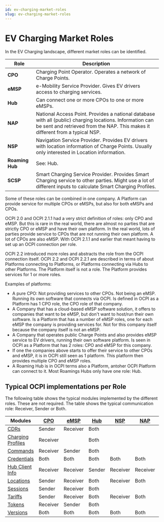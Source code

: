 ```yaml
---
id: ev-charging-market-roles
slug: ev-charging-market-roles
---
```

# EV Charging Market Roles

In the EV Charging landscape, different market roles can be identified.

| Role            | Description                                                                                                                                                                               |
|-----------------|-------------------------------------------------------------------------------------------------------------------------------------------------------------------------------------------|
| **CPO**         | Charging Point Operator. Operates a network of Charge Points.                                                                                                                             |
| **eMSP**        | e-Mobility Service Provider. Gives EV drivers access to charging services.                                                                                                                |
| **Hub**         | Can connect one or more CPOs to one or more eMSPs.                                                                                                                                        |
| **NAP**         | National Access Point. Provides a national database with all (public) charging locations. Information can be sent and retrieved from the NAP. This makes it different from a typical NSP. |
| **NSP**         | Navigation Service Provider. Provides EV drivers with location information of Charge Points. Usually only interested in Location information.                                             |
| **Roaming Hub** | See: Hub.                                                                                                                                                                                 |
| **SCSP**        | Smart Charging Service Provider. Provides Smart Charging service to other parties. Might use a lot of different inputs to calculate Smart Charging Profiles.                              |

Some of these roles can be combined in one company. A Platform can provide service for multiple CPOs or eMSPs, but also
for both eMSPs and CPOs.

OCPI 2.0 and OCPI 2.1.1 had a very strict definition of roles: only CPO and eMSP. But this is rare in the real world,
there are almost no parties that are strictly CPO or eMSP and have their own platform. In the real world, lots of
parties provide service to CPOs that are not running their own platform. A lot of CPOs are also eMSP. With OCPI 2.1.1
and earlier that meant having to set up an OCPI connection per role.

OCPI 2.2 introduced more roles and abstracts the role from the OCPI connection itself. OCPI 2.2 and OCPI 2.2.1 are
described in terms of about Platforms connecting to Platforms, or Platforms connecting via Hubs to other Platforms. The
Platform itself is not a role. The Platform provides services for 1 or more roles.

Examples of platforms:

* A pure CPO: Not providing services to other CPOs. Not being an eMSP. Running its own software that connects via OCPI.
  Is defined in OCPI as a Platform has 1 CPO role, the CPO role of that company.
* A Company that has a cloud-based eMSP software solution, it offers to companies that want to be eMSP, but don't want
  to host/run their own software. Is a Platform that has a number of eMSP roles, one for each eMSP the company is
  providing services for. Not for this company itself because the company itself is not an eMSP.
* A Company that operates public Charge Points and also provides eMSP service to EV drivers, running their own software
  platform. Is seen in OCPI as a Platform that has 2 roles: CPO and eMSP for this company.
* If one the companies above starts to offer their service to other CPOs and eMSP, it is in OCPI still seen as 1
  platform. This platform then provides multiple CPO and eMSP roles.
* A Roaming Hub is in OCPI terms also a Platform, antoher OCPI Platform can connect to it. Most Roamings Hubs only have
  one role: Hub.

## Typical OCPI implementations per Role

The following table shows the typical modules implemented by the different roles. These are not required. The table
shows the typical communication role: Receiver, Sender or Both.

| Modules                                                           | [CPO](/07-types/01-intro.md#role-enum) | [eMSP](/07-types/01-intro.md#role-enum) | [Hub](/07-types/01-intro.md#role-enum) | [NSP](/07-types/01-intro.md#role-enum) | [NAP](/07-types/01-intro.md#role-enum) | [SCSP](/07-types/01-intro.md#role-enum) |
|-------------------------------------------------------------------|----------------------------------------|-----------------------------------------|----------------------------------------|----------------------------------------|----------------------------------------|-----------------------------------------|
| [CDRs](/06-modules/05-cdrs/01-intro.md)                           | Sender                                 | Receiver                                | Both                                   |                                        |                                        |                                         |
| [Charging Profiles](/06-modules/09-charging-profiles/01-intro.md) | Receiver                               |                                         | Both                                   |                                        |                                        | Sender                                  |
| [Commands](/06-modules/08-commands/01-intro.md)                   | Receiver                               | Sender                                  | Both                                   |                                        |                                        |                                         |
| [Credentials](/06-modules/02-credentials/01-intro.md)             | Both                                   | Both                                    | Both                                   | Both                                   | Both                                   | Both                                    |
| [Hub Client Info](/06-modules/10-hubclientinfo/01-intro.md)       | Receiver                               | Receiver                                | Sender                                 | Receiver                               | Receiver                               | Receiver                                |
| [Locations](/06-modules/03-locations/01-intro.md)                 | Sender                                 | Receiver                                | Both                                   | Receiver                               | Both                                   |                                         |
| [Sessions](https://ocpi.dev)                                      | Sender                                 | Receiver                                | Both                                   |                                        |                                        | Receiver                                |
| [Tariffs](https://ocpi.dev)                                       | Sender                                 | Receiver                                | Both                                   | Receiver                               | Both                                   |                                         |
| [Tokens](https://ocpi.dev)                                        | Receiver                               | Sender                                  | Both                                   |                                        |                                        |                                         |
| [Versions](/06-modules/01-versions/01-intro.md)                   | Both                                   | Both                                    | Both                                   | Both                                   | Both                                   | Both                                    |
